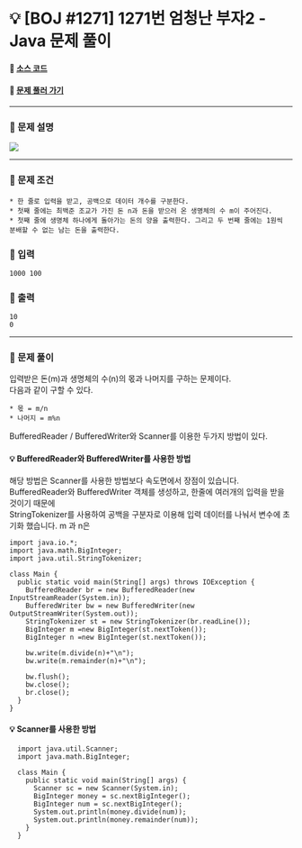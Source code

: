  # :bulb: [BOJ #1271] 1271번 엄청난 부자2 - Java 문제 풀이
#### :link: [소스 코드](https://github.com/nexusgh12/Algorithm/blob/main/BOJ_1271/BOJ_1271.java)  
#### :link: [문제 풀러 가기](https://www.acmicpc.net/problem/1271)

***
### :seedling: 문제 설명
<img src="https://s3.us-west-2.amazonaws.com/secure.notion-static.com/a8280fec-5788-4315-8722-aa1377c58bba/Untitled.png?X-Amz-Algorithm=AWS4-HMAC-SHA256&X-Amz-Content-Sha256=UNSIGNED-PAYLOAD&X-Amz-Credential=AKIAT73L2G45EIPT3X45%2F20220115%2Fus-west-2%2Fs3%2Faws4_request&X-Amz-Date=20220115T092158Z&X-Amz-Expires=86400&X-Amz-Signature=9eef1f28a2594b31e07883c82451a92e0f552499ea1393b451644fcb2ae11e5e&X-Amz-SignedHeaders=host&response-content-disposition=filename%20%3D%22Untitled.png%22&x-id=GetObject">

***

### :seedling: 문제 조건
    * 한 줄로 입력을 받고, 공백으로 데이터 개수를 구분한다.
    * 첫째 줄에는 최백준 조교가 가진 돈 n과 돈을 받으러 온 생명체의 수 m이 주어진다. 
    * 첫째 줄에 생명체 하나에게 돌아가는 돈의 양을 출력한다. 그리고 두 번째 줄에는 1원씩 분배할 수 없는 남는 돈을 출력한다.
    
### :seedling: 입력
    1000 100
    
### :seedling: 출력
    10
    0
***
### :seedling: 문제 풀이
 입력받은 돈(m)과 생명체의 수(n)의 몫과 나머지를 구하는 문제이다.  
 다음과 같이 구할 수 있다.  
 
    * 몫 = m/n
    * 나머지 = m%n
    
    
 BufferedReader / BufferedWriter와 Scanner를 이용한 두가지 방법이 있다.
 
 #### :bulb: BufferedReader와 BufferedWriter를 사용한 방법
 
 해당 방법은 Scanner를 사용한 방법보다 속도면에서 장점이 있습니다.  
 BufferedReader와 BufferedWriter 객체를 생성하고, 한줄에 여러개의 입력을 받을 것이기 때문에  
 StringTokenizer를 사용하여 공백을 구분자로 이용해 입력 데이터를 나눠서 변수에 초기화 했습니다. 
 m 과 n은
 
    import java.io.*;
    import java.math.BigInteger;
    import java.util.StringTokenizer;
    
    class Main {
      public static void main(String[] args) throws IOException {
        BufferedReader br = new BufferedReader(new InputStreamReader(System.in));
        BufferedWriter bw = new BufferedWriter(new OutputStreamWriter(System.out));
        StringTokenizer st = new StringTokenizer(br.readLine());
        BigInteger m =new BigInteger(st.nextToken());
        BigInteger n =new BigInteger(st.nextToken());

        bw.write(m.divide(n)+"\n");
        bw.write(m.remainder(n)+"\n");

        bw.flush();
        bw.close();
        br.close();
      }
    }
    
 #### :bulb: Scanner를 사용한 방법
      import java.util.Scanner;
      import java.math.BigInteger;
      
      class Main {
        public static void main(String[] args) {
          Scanner sc = new Scanner(System.in);
          BigInteger money = sc.nextBigInteger();
          BigInteger num = sc.nextBigInteger();
          System.out.println(money.divide(num));
          System.out.println(money.remainder(num));
        }  
      }    
 
  

